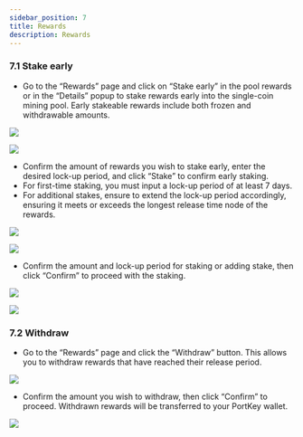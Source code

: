 ```yaml
---
sidebar_position: 7
title: Rewards
description: Rewards
---
```



### 7.1 **Stake early**

-   Go to the “Rewards” page and click on “Stake early” in the pool rewards or in the “Details” popup to stake rewards early into the single-coin mining pool. Early stakeable rewards include both frozen and withdrawable amounts.

![](/img/4.4.1.1.png)

![](/img/4.4.1.2.png)

-   Confirm the amount of rewards you wish to stake early, enter the desired lock-up period, and click “Stake” to confirm early staking.
-   For first-time staking, you must input a lock-up period of at least 7 days.
-   For additional stakes, ensure to extend the lock-up period accordingly, ensuring it meets or exceeds the longest release time node of the rewards.

![](/img/4.4.1.3.png)

![](/img/4.4.1.4.png)

-   Confirm the amount and lock-up period for staking or adding stake, then click “Confirm” to proceed with the staking.

![](/img/4.4.1.5.png)

![](/img/4.4.1.6.png)

### 7.2 **Withdraw**

-   Go to the “Rewards” page and click the “Withdraw” button. This allows you to withdraw rewards that have reached their release period.

![](/img/4.4.2.1.png)

-   Confirm the amount you wish to withdraw, then click “Confirm” to proceed. Withdrawn rewards will be transferred to your PortKey wallet.

![](/img/4.4.2.2.png)

